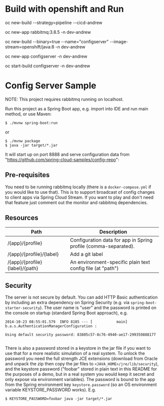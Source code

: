 # Build with openshift and Run 



oc new-build  --strategy=pipeline --cicd-andrew


 oc new-app rabbitmq:3.8.5 -n dev-andrew

oc new-build --binary=true --name="configserver" --image-stream=openshift/java:8 -n dev-andrew

oc new-app configserver  -n dev-andrew

oc start-build configserver  -n dev-andrew

# Config Server Sample

NOTE: This project requires rabbitmq running on localhost.

Run this project as a Spring Boot app, e.g. import into IDE and run
main method, or use Maven:

```
$ ./mvnw spring-boot:run
```

or

```
$ ./mvnw package
$ java -jar target/*.jar
```

It will start up on port 8888 and serve configuration data from
"https://github.com/spring-cloud-samples/config-repo":

## Pre-requisites

You need to be running rabbitmq locally (there is a `docker-compose.yml` if you would
like to use that). This is to support broadcast of config changes to client apps
via Spring Cloud Stream. If you want to play and don't need that feature just
comment out the monitor and rabbitmq dependencies.

## Resources

| Path             | Description  |
|------------------|--------------|
| /{app}/{profile} | Configuration data for app in Spring profile (comma-separated).|
| /{app}/{profile}/{label} | Add a git label |
| /{app}/{profile}{label}/{path} | An environment-specific plain text config file (at "path") |

## Security

The server is not secure by default. You can add HTTP Basic
authentication by including an extra dependency on Spring Security
(e.g. via `spring-boot-starter-security`). The user name is "user" and
the password is printed on the console on startup (standard Spring
Boot approach), e.g.

```
2014-10-23 08:55:01.579  INFO 8185 --- [           main] b.a.s.AuthenticationManagerConfiguration :

Using default security password: 83805c57-8c76-4940-ae17-299359888177


```

There is also a password stored in a keystore in the jar file if you
want to use that for a more realistic simulation of a real system. To
unlock the password you need the full strength JCE extensions
(download from Oracle and unpack the zip then copy the jar files to
`<JAVA_HOME>/jre/lib/security`), and the keystore password ("foobar"
stored in plain text in this README for the purposes of a demo, but in
a real system you would keep it secret and only expose via environment
variables).  The password is bound to the app from the Spring
environment key `keystore.password` (so an OS environment variable
KEYSTORE_PASSWORD works).  E.g.

```
$ KEYSTORE_PASSWORD=foobar java -jar target/*.jar
```
